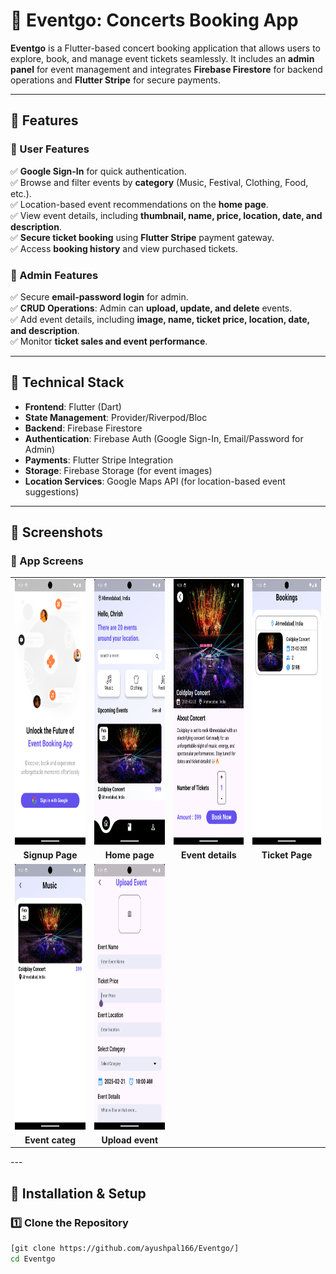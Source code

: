 # 🎫 Eventgo: Concerts Booking App  

**Eventgo** is a Flutter-based concert booking application that allows users to explore, book, and manage event tickets seamlessly. It includes an **admin panel** for event management and integrates **Firebase Firestore** for backend operations and **Flutter Stripe** for secure payments.  

---

## 🚀 Features  

### 🔹 User Features  
✅ **Google Sign-In** for quick authentication.  
✅ Browse and filter events by **category** (Music, Festival, Clothing, Food, etc.).  
✅ Location-based event recommendations on the **home page**.  
✅ View event details, including **thumbnail, name, price, location, date, and description**.  
✅ **Secure ticket booking** using **Flutter Stripe** payment gateway.  
✅ Access **booking history** and view purchased tickets.  

### 🔹 Admin Features  
✅ Secure **email-password login** for admin.  
✅ **CRUD Operations**: Admin can **upload, update, and delete** events.  
✅ Add event details, including **image, name, ticket price, location, date, and description**.  
✅ Monitor **ticket sales and event performance**.  

---

## 🔹 Technical Stack  
- **Frontend**: Flutter (Dart)  
- **State Management**: Provider/Riverpod/Bloc  
- **Backend**: Firebase Firestore  
- **Authentication**: Firebase Auth (Google Sign-In, Email/Password for Admin)  
- **Payments**: Flutter Stripe Integration  
- **Storage**: Firebase Storage (for event images)  
- **Location Services**: Google Maps API (for location-based event suggestions)  

---

## 📸 Screenshots  

### 🔹 App Screens  

<table>
  <tr>
    <td><img src="./screenshots/Signup_page.png" alt="Signup Page" width="215" height="425"/></td>
    <td><img src="./screenshots/homepage.png" alt="Home Page" width="215" height="425"/></td>
    <td><img src="./screenshots/event_detail.png" alt="Event detail" width="215" height="425"/></td>
    <td><img src="./screenshots/ticket.png" alt="ticket Page" width="215" height="425"/></td>
   
    
  </tr>
  <tr>
    <td align="center"><b>Signup Page</b></td>
    <td align="center"><b>Home page</b></td>
    <td align="center"><b>Event details</b></td>
     <td align="center"><b>Ticket Page</b></td>
     
     
  </tr>
  <tr>
     <td><img src="./screenshots/event_cate.png" alt="Event Category" width="215" height="425"/></td>
    <td><img src="./screenshots/upload_event.png" alt="upload event" width="215" height="425"/></td>
  </tr>
  <tr>
    <td align="center"><b>Event categ</b></td>
    <td align="center"><b>Upload event</b></td>
  </tr>
</table>
---

## 🔧 Installation & Setup  

### 1️⃣ Clone the Repository  
```sh
[git clone https://github.com/ayushpal166/Eventgo/]
cd Eventgo





